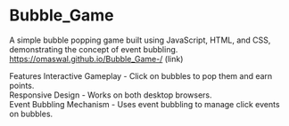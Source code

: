 # Bubble_Game

A simple bubble popping game built using JavaScript, HTML, and CSS, demonstrating the concept of event bubbling.
https://omaswal.github.io/Bubble_Game-/    (link)

Features
Interactive Gameplay - Click on bubbles to pop them and earn points.</br>
Responsive Design -  Works on both desktop browsers.</br>
Event Bubbling Mechanism - Uses event bubbling to manage click events on bubbles.</br>
